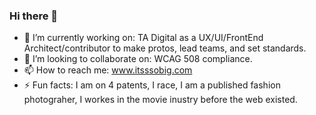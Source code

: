 ### Hi there 👋

<!--
**CodePosse/codeposse** is a ✨ _special_ ✨ repository because its `README.md` (this file) appears on your GitHub profile.

Here are some ideas to get you started:
- 🤔 I’m looking for help with ...
- 🌱 I’m currently learning ...
- 💬 Ask me about ...
- 😄 Pronouns: ...
-->
- 🔭 I’m currently working on: TA Digital as a UX/UI/FrontEnd Architect/contributor to make protos, lead teams, and set standards.
- 👯 I’m looking to collaborate on: WCAG 508 compliance.
- 📫 How to reach me: www.itsssobig.com
- ⚡ Fun facts: I am on 4 patents, I race, I am a published fashion photograher, I workes in the movie inustry before the web existed.
